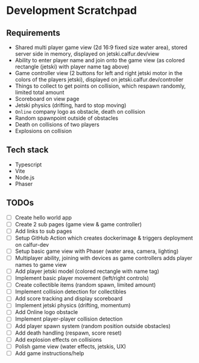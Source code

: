 # Development Scratchpad

## Requirements
- Shared multi player game view (2d 16:9 fixed size water area), stored server side in memory, displayed on jetski.calfur.dev/view
- Ability to enter player name and join onto the game view (as colored rectangle (jetski) with player name tag above)
- Game controller view (2 buttons for left and right jetski motor in the colors of the players jetski), displayed on jetski.calfur.dev/controller
- Things to collect to get points on collision, which respawn randomly, limited total amount
- Scoreboard on view page
- Jetski physics (drifting, hard to stop moving)
- `Online` company logo as obstacle, death on collision
- Random spawnpoint outside of obstacles
- Death on collisions of two players
- Explosions on collision

## Tech stack
- Typescript
- Vite
- Node.js
- Phaser

## TODOs
- [ ] Create hello world app
- [ ] Create 2 sub pages (game view & game controller)
- [ ] Add links to sub pages
- [ ] Setup GitHub Action which creates dockerimage & triggers deployment on calfur-dev
- [ ] Setup basic game view with Phaser (water area, camera, lighting)
- [ ] Multiplayer ability, joining with devices as game controllers adds player names to game view
- [ ] Add player jetski model (colored rectangle with name tag)
- [ ] Implement basic player movement (left/right controls)
- [ ] Create collectible items (random spawn, limited amount)
- [ ] Implement collision detection for collectibles
- [ ] Add score tracking and display scoreboard
- [ ] Implement jetski physics (drifting, momentum)
- [ ] Add Online logo obstacle
- [ ] Implement player-player collision detection
- [ ] Add player spawn system (random position outside obstacles)
- [ ] Add death handling (respawn, score reset)
- [ ] Add explosion effects on collisions
- [ ] Polish game view (water effects, jetskis, UX)
- [ ] Add game instructions/help
